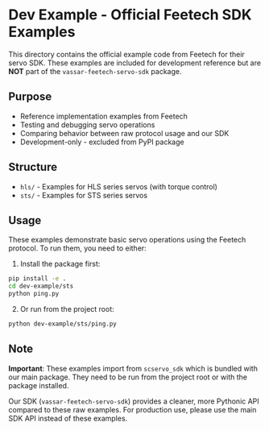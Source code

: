 # Dev Example - Official Feetech SDK Examples

This directory contains the official example code from Feetech for their servo SDK. These examples are included for development reference but are **NOT** part of the `vassar-feetech-servo-sdk` package.

## Purpose

- Reference implementation examples from Feetech
- Testing and debugging servo operations
- Comparing behavior between raw protocol usage and our SDK
- Development-only - excluded from PyPI package

## Structure

- `hls/` - Examples for HLS series servos (with torque control)
- `sts/` - Examples for STS series servos

## Usage

These examples demonstrate basic servo operations using the Feetech protocol. To run them, you need to either:

1. Install the package first:
```bash
pip install -e .
cd dev-example/sts
python ping.py
```

2. Or run from the project root:
```bash
python dev-example/sts/ping.py
```

## Note

**Important**: These examples import from `scservo_sdk` which is bundled with our main package. They need to be run from the project root or with the package installed.

Our SDK (`vassar-feetech-servo-sdk`) provides a cleaner, more Pythonic API compared to these raw examples. For production use, please use the main SDK API instead of these examples.